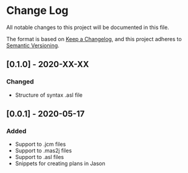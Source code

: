 # Change Log

All notable changes to this project will be documented in this file.

The format is based on [Keep a Changelog](https://keepachangelog.com/en/1.0.0/), and this project adheres to [Semantic Versioning](https://semver.org/spec/v2.0.0.html).

## [0.1.0] - 2020-XX-XX
### Changed
- Structure of syntax .asl file

## [0.0.1] - 2020-05-17
### Added
- Support to .jcm files
- Support to .mas2j files
- Support to .asl files
- Snippets for creating plans in Jason